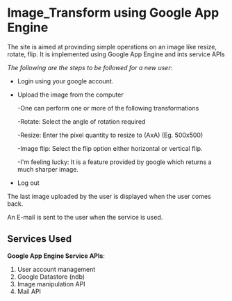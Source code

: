 Image_Transform using Google App Engine
==========================
The site is aimed at provinding simple operations on an image like resize, rotate, flip. It is implemented using Google App Engine and ints service APIs

*The following are the steps to be followed for a new user*:
- Login using your google account.
- Upload the image from the computer
  
  -One can perform one or more of the following transformations
   
  -Rotate: Select the angle of rotation required

  -Resize: Enter the pixel quantity to resize to (AxA) (Eg. 500x500)

  -Image flip: Select the flip option either horizontal or vertical flip.

  -I'm feeling lucky: It is a feature provided by google which returns a much sharper image. 
- Log out 

The last image uploaded by the user is displayed when the user comes back.

An E-mail is sent to the user when the service is used. 

## Services Used

**Google App Engine Service APIs**:

1. User account management
2. Google Datastore (ndb)
3. Image manipulation API
4. Mail API


